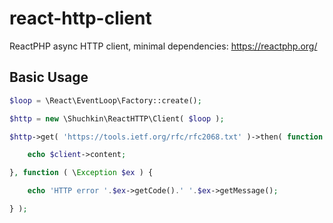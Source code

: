 # react-http-client
ReactPHP async HTTP client, minimal dependencies:
https://reactphp.org/

## Basic Usage
```php
$loop = \React\EventLoop\Factory::create();

$http = new \Shuchkin\ReactHTTP\Client( $loop );

$http->get( 'https://tools.ietf.org/rfc/rfc2068.txt' )->then( function ( \Shuchkin\ReactHTTP\Client $client ) {

	echo $client->content;

}, function ( \Exception $ex ) {

	echo 'HTTP error '.$ex->getCode().' '.$ex->getMessage();

} );
```

